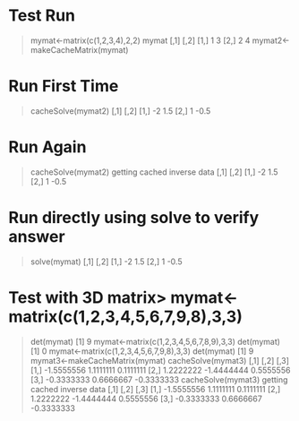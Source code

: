 # Test Run

> mymat<-matrix(c(1,2,3,4),2,2)
> mymat
     [,1] [,2]
[1,]    1    3
[2,]    2    4
> mymat2<-makeCacheMatrix(mymat)
> 

# Run First Time
> cacheSolve(mymat2)
     [,1] [,2]
[1,]   -2  1.5
[2,]    1 -0.5

# Run Again
> cacheSolve(mymat2)
getting cached inverse data
     [,1] [,2]
[1,]   -2  1.5
[2,]    1 -0.5

# Run directly using solve to verify answer
> solve(mymat)
     [,1] [,2]
[1,]   -2  1.5
[2,]    1 -0.5
> 

# Test with 3D matrix> mymat<-matrix(c(1,2,3,4,5,6,7,9,8),3,3)
> det(mymat)
[1] 9
> mymat<-matrix(c(1,2,3,4,5,6,7,8,9),3,3)
> det(mymat)
[1] 0
> mymat<-matrix(c(1,2,3,4,5,6,7,9,8),3,3)
> det(mymat)
[1] 9
> mymat3<-makeCacheMatrix(mymat)
> cacheSolve(mymat3)
           [,1]       [,2]       [,3]
[1,] -1.5555556  1.1111111  0.1111111
[2,]  1.2222222 -1.4444444  0.5555556
[3,] -0.3333333  0.6666667 -0.3333333
> cacheSolve(mymat3)
getting cached inverse data
           [,1]       [,2]       [,3]
[1,] -1.5555556  1.1111111  0.1111111
[2,]  1.2222222 -1.4444444  0.5555556
[3,] -0.3333333  0.6666667 -0.3333333
> 

